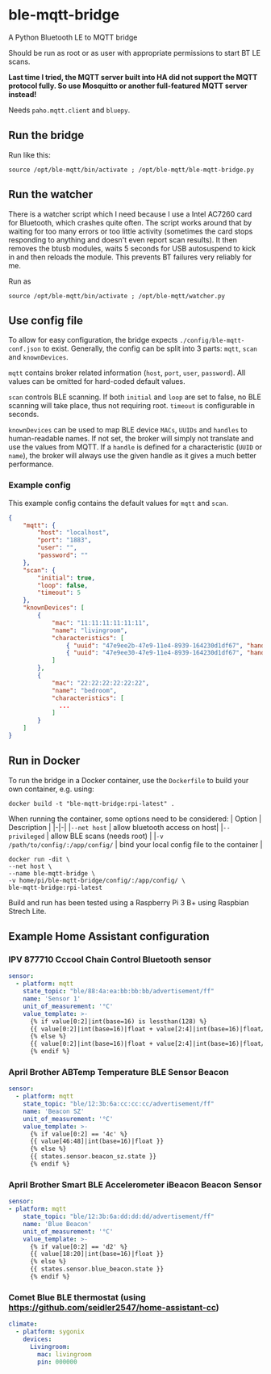 # ble-mqtt-bridge
A Python Bluetooth LE to MQTT bridge

Should be run as root or as user with appropriate permissions to start BT LE scans.

__Last time I tried, the MQTT server built into HA did not support the MQTT protocol fully. So use Mosquitto or another full-featured MQTT server instead!__

Needs `paho.mqtt.client` and `bluepy`.

## Run the bridge
Run like this:
```
source /opt/ble-mqtt/bin/activate ; /opt/ble-mqtt/ble-mqtt-bridge.py
```

## Run the watcher
There is a watcher script which I need because I use a Intel AC7260 card for Bluetooth, which crashes quite often. The script works around that by waiting for too many errors or too little activity (sometimes the card stops responding to anything and doesn't even report scan results).
It then removes the btusb modules, waits 5 seconds for USB autosuspend to kick in and then reloads the module. This prevents BT failures very reliably for me.

Run as
```
source /opt/ble-mqtt/bin/activate ; /opt/ble-mqtt/watcher.py
```

## Use config file
To allow for easy configuration, the bridge expects `./config/ble-mqtt-conf.json` to exist. Generally, the config can be split into 3 parts: `mqtt`, `scan` and `knownDevices`.


`mqtt` contains broker related information (`host`, `port`, `user`, `password`). All values can be omitted for hard-coded default values. 

`scan` controls BLE scanning. If both `initial` and `loop` are set to false, no BLE scanning will take place, thus not requiring root. `timeout` is configurable in seconds.

`knownDevices` can be used to map BLE device ``MACs``, ``UUIDs`` and ``handles`` to human-readable names. If not set, the broker will simply not translate and use the values from MQTT. If a ``handle`` is defined for a characteristic (``UUID`` or ``name``), the broker will always use the given handle as it gives a much better performance.

### Example config
This example config contains the default values for `mqtt` and `scan`. 
```json
{
    "mqtt": {
        "host": "localhost",
        "port": "1883",
        "user": "",
        "password": ""
    },
    "scan": {
        "initial": true,
        "loop": false,
        "timeout": 5
    },
    "knownDevices": [
        {
            "mac": "11:11:11:11:11:11",
            "name": "livingroom",
            "characteristics": [
                { "uuid": "47e9ee2b-47e9-11e4-8939-164230d1df67", "handle": "0x003d", "name": "temperature" },
                { "uuid": "47e9ee30-47e9-11e4-8939-164230d1df67", "handle": "0x0048", "name": "pin" },
            ]
        },
        {
            "mac": "22:22:22:22:22:22",
            "name": "bedroom",
            "characteristics": [
              ...
            ]
        }
    ]
}
```
## Run in Docker
To run the bridge in a Docker container, use the `Dockerfile` to build your own container, e.g. using:
```docker
docker build -t "ble-mqtt-bridge:rpi-latest" .
```
When running the container, some options need to be considered: 
| Option | Description |
|-|-|
|`--net host` | allow bluetooth access on host|
|`--privileged` | allow BLE scans (needs root) |
|`-v /path/to/config/:/app/config/` | bind your local config file to the container |
```docker
docker run -dit \
--net host \
--name ble-mqtt-bridge \
-v home/pi/ble-mqtt-bridge/config/:/app/config/ \
ble-mqtt-bridge:rpi-latest
```
Build and run has been tested using a Raspberry Pi 3 B+ using Raspbian Strech Lite.



## Example Home Assistant configuration
### IPV 877710 Cccool Chain Control Bluetooth sensor
```yaml
sensor:
  - platform: mqtt
    state_topic: "ble/88:4a:ea:bb:bb:bb/advertisement/ff"
    name: 'Sensor 1'
    unit_of_measurement: '°C'
    value_template: >-
      {% if value[0:2]|int(base=16) is lessthan(128) %}
      {{ value[0:2]|int(base=16)|float + value[2:4]|int(base=16)|float/256 }}
      {% else %}
      {{ value[0:2]|int(base=16)|float + value[2:4]|int(base=16)|float/256 - 256.0 }}
      {% endif %}
```

### April Brother ABTemp Temperature BLE Sensor Beacon
```yaml
sensor:
  - platform: mqtt
    state_topic: "ble/12:3b:6a:cc:cc:cc/advertisement/ff"
    name: 'Beacon SZ'
    unit_of_measurement: '°C'
    value_template: >-
      {% if value[0:2] == '4c' %}
      {{ value[46:48]|int(base=16)|float }}
      {% else %}
      {{ states.sensor.beacon_sz.state }}
      {% endif %}
```
### April Brother Smart BLE Accelerometer iBeacon Beacon Sensor
```yaml
sensor:
- platform: mqtt
    state_topic: "ble/12:3b:6a:dd:dd:dd/advertisement/ff"
    name: 'Blue Beacon'
    unit_of_measurement: '°C'
    value_template: >-
      {% if value[0:2] == 'd2' %}
      {{ value[18:20]|int(base=16)|float }}
      {% else %}
      {{ states.sensor.blue_beacon.state }}
      {% endif %}
```
### Comet Blue BLE thermostat (using https://github.com/seidler2547/home-assistant-cc)
```yaml
climate:
  - platform: sygonix
    devices: 
      Livingroom:
        mac: livingroom
        pin: 000000

```